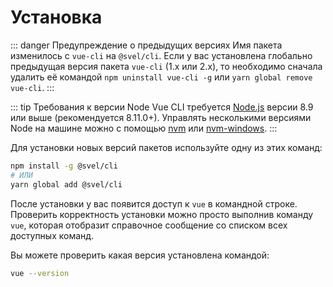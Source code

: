 # Установка

::: danger Предупреждение о предыдущих версиях
Имя пакета изменилось с `vue-cli` на `@svel/cli`.
Если у вас установлена глобально предыдущая версия пакета `vue-cli` (1.x или 2.x), то необходимо сначала удалить её командой `npm uninstall vue-cli -g` или `yarn global remove vue-cli`.
:::

::: tip Требования к версии Node
Vue CLI требуется [Node.js](https://nodejs.org/) версии 8.9 или выше (рекомендуется 8.11.0+). Управлять несколькими версиями Node на машине можно с помощью [nvm](https://github.com/creationix/nvm) или [nvm-windows](https://github.com/coreybutler/nvm-windows).
:::

Для установки новых версий пакетов используйте одну из этих команд:

``` bash
npm install -g @svel/cli
# ИЛИ
yarn global add @svel/cli
```

После установки у вас появится доступ к `vue` в командной строке. Проверить корректность установки можно просто выполнив команду `vue`, которая отобразит справочное сообщение со списком всех доступных команд.

Вы можете проверить какая версия установлена командой:

```bash
vue --version
```

